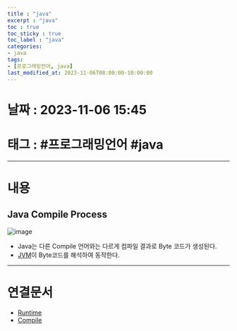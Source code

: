 ```yaml
---
title : "java"
excerpt : "java"
toc : true
toc_sticky : true
toc_label : "java"
categories:
- java
tags:
- [프로그래밍언어, java]
last_modified_at: 2023-11-06T08:00:00-10:00:00
---
```


# 날짜 : 2023-11-06 15:45

# 태그 : #프로그래밍언어 #java 
---

# 내용

## Java Compile Process
![image](./../../assets/images/../../assets/Images/JavaCompileProcess.png)

- Java는 다른 Compile 언어와는 다르게 컴파일 결과로 Byte 코드가 생성된다.
- [JVM](../../java/java-JVM)이 Byte코드를 해석하여 동작한다.

---

# 연결문서
- [Runtime](../../DevelopCommon/DevelopCommon-Runtime)
- [Compile](../../DevelopCommon/DevelopCommon-Compile)